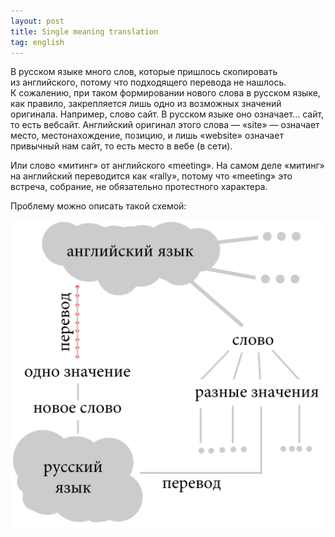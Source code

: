 ```yaml
---
layout: post
title: Single meaning translation
tag: english
---
```

В русском языке много слов, которые пришлось скопировать из английского, потому что подходящего перевода не нашлось. К сожалению, при таком формировании нового слова в русском языке, как правило, закрепляется лишь одно из возможных значений оригинала. Например, слово сайт. В русском языке оно означает... сайт, то есть вебсайт. Английский оригинал этого слова — «site» — означает место, местонахождение, позицию, и лишь «website» означает привычный нам сайт, то есть место в вебе (в сети).

Или слово «митинг» от английского «meeting». На самом деле «митинг» на английский переводится как «rally», потому что «meeting» это встреча, собрание, не обязательно протестного характера.

Проблему можно описать такой схемой:

![translation problem](/images/posts/single_meaning_translation.png)
